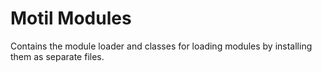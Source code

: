 # Motil Modules

Contains the module loader and classes for loading modules by installing them as separate files.
